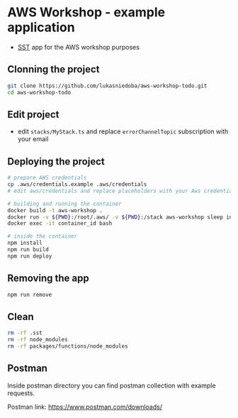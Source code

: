 # AWS Workshop - example application

- [SST](https://sst.dev) app for the AWS workshop purposes

## Clonning the project

```bash
git clone https://github.com/lukasniedoba/aws-workshop-todo.git
cd aws-workshop-todo
```

## Edit project
- edit `stacks/MyStack.ts` and replace `errorChannelTopic` subscription with your email

## Deploying the project

```bash
# prepare AWS credentials
cp .aws/credentials.example .aws/credentials
# edit aws/credentials and replace placeholders with your Aws credentials

# building and running the container
docker build -t aws-workshop .
docker run -v ${PWD}:/root/.aws/ -v ${PWD}:/stack aws-workshop sleep infinity
docker exec -it container_id bash

# inside the container
npm install
npm run build
npm run deploy
```

## Removing the app
```bash
npm run remove
```

## Clean

```bash
rm -rf .sst
rm -rf node_modules
rm -rf packages/functions/node_modules
```

## Postman

Inside postman directory you can find postman collection with example requests.  

Postman link: https://www.postman.com/downloads/